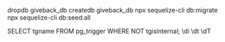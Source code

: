 dropdb giveback_db
createdb giveback_db
npx sequelize-cli db:migrate
npx sequelize-cli db:seed:all

SELECT tgname FROM pg_trigger WHERE NOT tgisinternal;
\di
\dt
\dT